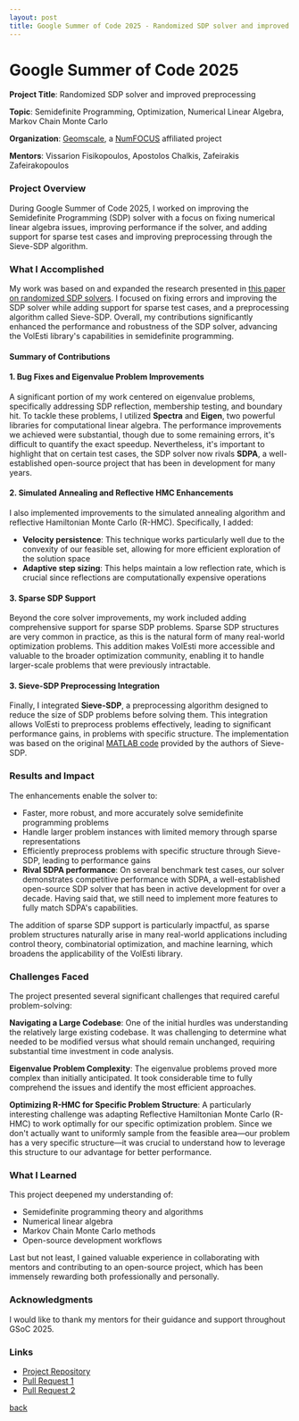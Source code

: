 ```yaml
---
layout: post
title: Google Summer of Code 2025 - Randomized SDP solver and improved preprocessing
---
```



# Google Summer of Code 2025

**Project Title**: Randomized SDP solver and improved preprocessing

**Topic**: Semidefinite Programming, Optimization, Numerical Linear Algebra, Markov Chain Monte Carlo

**Organization**: [Geomscale](https://geomscale.github.io), a [NumFOCUS](http://numfocus.org) affiliated project

**Mentors**: Vissarion Fisikopoulos, Apostolos Chalkis, Zafeirakis Zafeirakopoulos

### Project Overview

During Google Summer of Code 2025, I worked on improving the Semidefinite Programming (SDP) solver with a focus on fixing numerical linear algebra issues, improving performance if the solver, and adding support for sparse test cases and improving preprocessing through the Sieve-SDP algorithm.

### What I Accomplished

My work was based on and expanded the research presented in [this paper on randomized SDP solvers](https://arxiv.org/abs/2010.03817). I focused on fixing errors and improving the SDP solver while adding support for sparse test cases, and a preprocessing algorithm called Sieve-SDP. Overall, my contributions significantly enhanced the performance and robustness of the SDP solver, advancing the VolEsti library's capabilities in semidefinite programming.

#### Summary of Contributions

#### 1. Bug Fixes and Eigenvalue Problem Improvements

A significant portion of my work centered on eigenvalue problems, specifically addressing SDP reflection, membership testing, and boundary hit. To tackle these problems, I utilized **Spectra** and **Eigen**, two powerful libraries for computational linear algebra. The performance improvements we achieved were substantial, though due to some remaining errors, it's difficult to quantify the exact speedup. Nevertheless, it's important to highlight that on certain test cases, the SDP solver now rivals **SDPA**, a well-established open-source project that has been in development for many years.

#### 2. Simulated Annealing and Reflective HMC Enhancements

I also implemented improvements to the simulated annealing algorithm and reflective Hamiltonian Monte Carlo (R-HMC). Specifically, I added:

- **Velocity persistence**: This technique works particularly well due to the convexity of our feasible set, allowing for more efficient exploration of the solution space
- **Adaptive step sizing**: This helps maintain a low reflection rate, which is crucial since reflections are computationally expensive operations

#### 3. Sparse SDP Support

Beyond the core solver improvements, my work included adding comprehensive support for sparse SDP problems. Sparse SDP structures are very common in practice, as this is the natural form of many real-world optimization problems. This addition makes VolEsti more accessible and valuable to the broader optimization community, enabling it to handle larger-scale problems that were previously intractable.

#### 3. Sieve-SDP Preprocessing Integration

Finally, I integrated **Sieve-SDP**, a preprocessing algorithm designed to reduce the size of SDP problems before solving them. This integration allows VolEsti to preprocess problems effectively, leading to significant performance gains, in problems with specific structure. The implementation was based on the original [MATLAB code](https://github.com/unc-optimization/SieveSDP) provided by the authors of Sieve-SDP.

### Results and Impact

The enhancements enable the solver to:
- Faster, more robust, and more accurately solve semidefinite programming problems
- Handle larger problem instances with limited memory through sparse representations
- Efficiently preprocess problems with specific structure through Sieve-SDP, leading to performance gains
- **Rival SDPA performance**: On several benchmark test cases, our solver demonstrates competitive performance with SDPA, a well-established open-source SDP solver that has been in active development for over a decade. Having said that, we still need to implement more features to fully match SDPA's capabilities.

The addition of sparse SDP support is particularly impactful, as sparse problem structures naturally arise in many real-world applications including control theory, combinatorial optimization, and machine learning, which broadens the applicability of the VolEsti library.

### Challenges Faced

The project presented several significant challenges that required careful problem-solving:

**Navigating a Large Codebase**: One of the initial hurdles was understanding the relatively large existing codebase. It was challenging to determine what needed to be modified versus what should remain unchanged, requiring substantial time investment in code analysis.

**Eigenvalue Problem Complexity**: The eigenvalue problems proved more complex than initially anticipated. It took considerable time to fully comprehend the issues and identify the most efficient approaches.

**Optimizing R-HMC for Specific Problem Structure**: A particularly interesting challenge was adapting Reflective Hamiltonian Monte Carlo (R-HMC) to work optimally for our specific optimization problem. Since we don't actually want to uniformly sample from the feasible area—our problem has a very specific structure—it was crucial to understand how to leverage this structure to our advantage for better performance.

### What I Learned

This project deepened my understanding of:
- Semidefinite programming theory and algorithms
- Numerical linear algebra
- Markov Chain Monte Carlo methods
- Open-source development workflows

Last but not least, I gained valuable experience in collaborating with mentors and contributing to an open-source project, which has been immensely rewarding both professionally and personally.

### Acknowledgments

I would like to thank my mentors for their guidance and support throughout GSoC 2025.

### Links

- [Project Repository](https://github.com/GeomScale/volesti)
- [Pull Request 1](https://github.com/GeomScale/volesti/pull/368) 
- [Pull Request 2](https://github.com/GeomScale/volesti/pull/371)

[back](./)